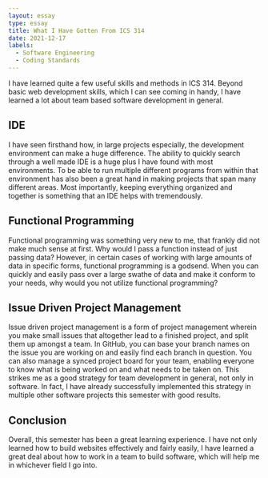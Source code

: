 ```yaml
---
layout: essay
type: essay
title: What I Have Gotten From ICS 314
date: 2021-12-17
labels:
  - Software Engineering
  - Coding Standards
---
```


I have learned quite a few useful skills and methods in ICS 314. Beyond basic web development skills, which I can see coming in handy, I have learned a lot about team based software development in general.
  
## IDE
I have seen firsthand how, in large projects especially, the development environment can make a huge difference. The ability to quickly search through a well made IDE is a huge plus I have found with most environments. To be able to run multiple different programs from within that environment has also been a great hand in making projects that span many different areas. Most importantly, keeping everything organized and together is something that an IDE helps with tremendously.

## Functional Programming
Functional programming was something very new to me, that frankly did not make much sense at first. Why would I pass a function instead of just passing data? However, in certain cases of working with large amounts of data in specific forms, functional programming is a godsend. When you can quickly and easily pass over a large swathe of data and make it conform to your needs, why would you not utilize functional programming?

## Issue Driven Project Management
Issue driven project management is a form of project management wherein you make small issues that altogether lead to a finished project, and split them up amongst a team. In GitHub, you can base your branch names on the issue you are working on and easily find each branch in question. You can also manage a synced project board for your team, enabling everyone to know what is being worked on and what needs to be taken on. This strikes me as a good strategy for team development in general, not only in software. In fact, I have already successfully implemented this strategy in multiple other software projects this semester with good results. 

## Conclusion
Overall, this semester has been a great learning experience. I have not only learned how to build websites effectively and fairly easily, I have learned a great deal about how to work in a team to build software, which will help me in whichever field I go into.
